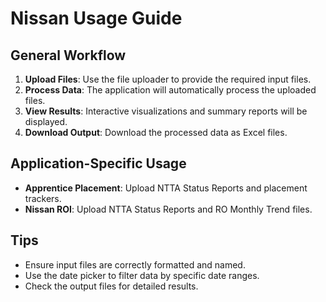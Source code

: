 # Nissan Usage Guide

## General Workflow
1. **Upload Files**: Use the file uploader to provide the required input files.
2. **Process Data**: The application will automatically process the uploaded files.
3. **View Results**: Interactive visualizations and summary reports will be displayed.
4. **Download Output**: Download the processed data as Excel files.

## Application-Specific Usage
- **Apprentice Placement**: Upload NTTA Status Reports and placement trackers.
- **Nissan ROI**: Upload NTTA Status Reports and RO Monthly Trend files.

## Tips
- Ensure input files are correctly formatted and named.
- Use the date picker to filter data by specific date ranges.
- Check the output files for detailed results.
